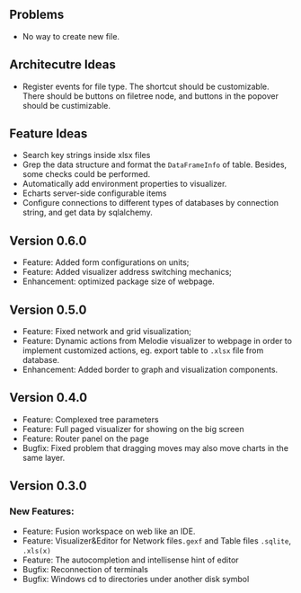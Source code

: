 ## Problems
- No way to create new file.


## Architecutre Ideas
- Register events for file type. The shortcut should be customizable. There should be buttons on filetree node, and buttons in the popover should be custimizable.

## Feature Ideas
- Search key strings inside xlsx files
- Grep the data structure and format the `DataFrameInfo` of table. Besides, some checks could be performed.
- Automatically add environment properties to visualizer.
- Echarts server-side configurable items
- Configure connections to different types of databases by connection string, and get data by sqlalchemy.

## Version 0.6.0
- Feature: Added form configurations on units;
- Feature: Added visualizer address switching mechanics;
- Enhancement: optimized package size of webpage. 

## Version 0.5.0
- Feature: Fixed network and grid visualization;
- Feature: Dynamic actions from Melodie visualizer to webpage in order to implement customized actions, eg. export table to `.xlsx` file from database.
- Enhancement: Added border to graph and visualization components.


## Version 0.4.0
- Feature: Complexed tree parameters
- Feature: Full paged visualizer for showing on the big screen
- Feature: Router panel on the page
- Bugfix: Fixed problem that dragging moves may also move charts in the same layer.

## Version 0.3.0
### New Features:
- Feature: Fusion workspace on web like an IDE.
- Feature: Visualizer&Editor for Network files`.gexf` and Table files `.sqlite`, `.xls(x)`
- Feature: The autocompletion and intellisense hint of editor
- Bugfix: Reconnection of terminals
- Bugfix: Windows cd to directories under another disk symbol